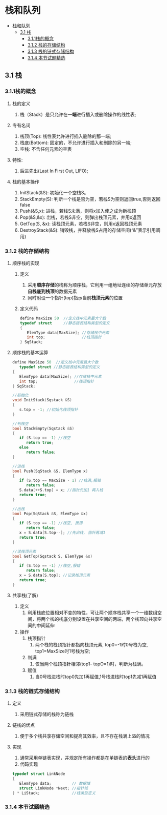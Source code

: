 # 栈和队列

- [栈和队列](#栈和队列)
  - [3.1 栈](#31-栈)
    - [3.1.1栈的概念](#311栈的概念)
    - [3.1.2 栈的存储结构](#312-栈的存储结构)
    - [3.1.3 栈的链式存储结构](#313-栈的链式存储结构)
    - [3.1.4 本节试题精选](#314-本节试题精选)

## 3.1 栈

### 3.1.1栈的概念

1. 栈的定义
   1. 栈（Stack）是只允许在**一端**进行插入或删除操作的线性表;

2. 专有名词
   1. 栈顶(Top): 线性表允许进行插入删除的那一端;
   2. 栈底(Bottom): 固定的，不允许进行插入和删除的另一端;
   3. 空栈: 不含任何元素的空表

3. 特性:
   1. 后进先出(Last In First Out, LIFO);

4. 栈的基本操作
   1. InitStack(&S): 初始化一个空栈S。
   2. StackEmpty(S): 判断一个栈是否为空，若栈S为空则返回true,否则返回false
   3. Push(&S,x): 进栈，若栈S未满，则将x加入使之成为新栈顶
   4. Pop(&S,&x): 岀栈，若栈S非空，则弹出栈顶元素，并用x返回
   5. GetTop(S, &x): 读栈顶元素，若栈S非空，则用x返回栈顶元素
   6. DestroyStack(&S): 销毁栈，并释放栈S占用的存储空间(“&”表示引用调用)

### 3.1.2 栈的存储结构

1. 顺序栈的实现
   1. 定义
      1. 采用**顺序存储**的栈称为顺序栈，它利用一组地址连续的存储单元存放**自栈底到栈顶**的数据元素
      2. 同时附设一个指针(top)指示当前**栈顶元素**的位置
   2. 定义代码

      ```c
      define MaxSize 50  //定义栈中元素最大个数
      typedef struct     //静态链表结构类型的定义
      {
         ElemType data[MaxSize]; //存储栈中元素
         int top;                //栈顶指针
      } SqStack;
      ```

2. 顺序栈的基本运算

   ```c
   define MaxSize 50  //定义栈中元素最大个数
      typedef struct //静态链表结构类型的定义
   {
      ElemType data[MaxSize]; //存储栈中元素
      int top;                //栈顶指针
   } SqStack;

   //初始化
   void InitStack(Sqstack &S)
   {
      s.top = -1; //初始化栈顶指针
   }

   //判栈空
   bool StackEmpty(Sqstack &S)
   {
      if (S.top == -1) //栈空
         return true;
      else
         return false;
   }

   //进栈
   bool Push(SqStack &S, ElemType x)
   {
      if (S.top == MaxSize - 1) //栈满,报错
         return false;
      S.data[++S.top] = x; //指针先加1 再入栈
      return true;
   }

   //出栈
   bool Pop(SqStack &S, ElemType &x)
   {
      if (S.top == -1) //栈空, 报错
         return false;
      x = S.data[S.top--]; //先出栈, 指针再减1
      return true;
   }

   //读栈顶元素
   bool GetTop(Sqstack S, ElemType &x)
   {
      if (S.top == -1) //栈空,报错
         return false;
      x = S.data[S.top]; //记录栈顶元素
      return true;
   }
   ```

3. 共享栈(了解)
   1. 定义
      1. 利用栈底位置相对不变的特性，可让两个顺序栈共享一个一维数组空间，将两个栈的栈底分别设置在共享空间的两端，两个栈顶向共享空间的中间延伸
   2. 操作
      1. 栈顶指针
         1. 两个栈的栈顶指针都指向栈顶元素, top0=-1时0号栈为空, top1=MaxSize时1号栈为空;
      2. 判满
         1. 仅当两个栈顶指针相邻(top1- topO=1)时，判断为栈满。
      3. 赋值
         1. 当0号栈进栈时top0先加1再赋值,1号栈进栈时top1先减1再赋值

### 3.1.3 栈的链式存储结构

1. 定义
   1. 采用链式存储的栈称为链栈
2. 链栈的优点
   1. 便于多个栈共享存储空间和提高其效率，且不存在栈满上溢的情况
3. 实现
   1. 通常采用单链表实现，并规定所有操作都是在单链表的**表头**进行的
   2. 代码实现

   ```c
   typedef struct LinkNode
   {
      ElemType data;         // 数据域
      struct LinkNode *Next; //指针域
   } * LiStack;              //栈类型定义
   ```

### 3.1.4 本节试题精选
